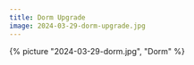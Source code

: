 ```yaml
---
title: Dorm Upgrade
image: 2024-03-29-dorm-upgrade.jpg
---
```


{% picture "2024-03-29-dorm.jpg", "Dorm" %}

